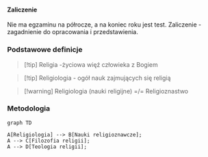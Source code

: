 #### Zaliczenie
Nie ma egzaminu na półrocze, a na koniec roku jest test. Zaliczenie - zagadnienie do opracowania i przedstawienia.

### Podstawowe definicje
>[!tip] Religia -życiowa więź człowieka z Bogiem

>[!tip] Religiologia - ogół nauk zajmujących się religią

> [!warning] Religiologia (nauki religijne) =/= Religioznastwo
### Metodologia
```mermaid 
graph TD 

A[Religiologia] --> B[Nauki religioznawcze];
A --> C[Filozofia religii];
A --> D[Teologia religii];
```

